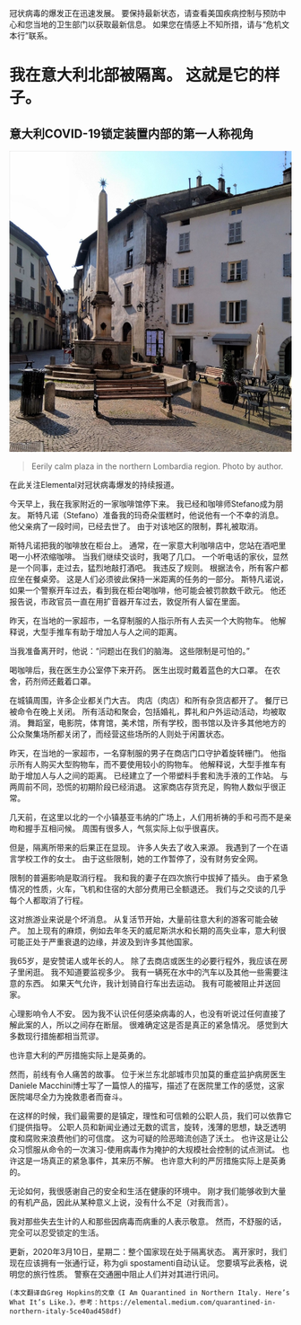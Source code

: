 
冠状病毒的爆发正在迅速发展。 要保持最新状态，请查看美国疾病控制与预防中心和您当地的卫生部门以获取最新信息。 如果您在情感上不知所措，请与“危机文本行”联系。
# 我在意大利北部被隔离。 这就是它的样子。
## 意大利COVID-19锁定装置内部的第一人称视角
![Eerily calm plaza in the northern Lombardia region. Photo by author.](1!71YENVEoUxoNUmEW272o6w.jpeg)
> Eerily calm plaza in the northern Lombardia region. Photo by author.


在此关注Elemental对冠状病毒爆发的持续报道。

今天早上，我在我家附近的一家咖啡馆停下来。 我已经和咖啡师Stefano成为朋友。 斯特凡诺（Stefano）准备我的玛奇朵蛋糕时，他说他有一个不幸的消息。 他父亲病了一段时间，已经去世了。 由于对该地区的限制，葬礼被取消。

斯特凡诺把我的咖啡放在柜台上。 通常，在一家意大利咖啡店中，您站在酒吧里喝一小杯浓缩咖啡。 当我们继续交谈时，我喝了几口。 一个听电话的家伙，显然是一个同事，走过去，猛烈地敲打酒吧。 我违反了规则。 根据法令，所有客户都应坐在餐桌旁。 这是人们必须彼此保持一米距离的任务的一部分。 斯特凡诺说，如果一个警察开车过去，看到我在柜台喝咖啡，他可能会被罚款数千欧元。 他还报告说，市政官员一直在用扩音器开车过去，敦促所有人留在里面。

昨天，在当地的一家超市，一名穿制服的人指示所有人去买一个大购物车。 他解释说，大型手推车有助于增加人与人之间的距离。

当我准备离开时，他说：“问题出在我们的脑海。 这些限制是可怕的。”

喝咖啡后，我在医生办公室停下来开药。 医生出现时戴着蓝色的大口罩。 在农舍，药剂师还戴着口罩。

在城镇周围，许多企业都关门大吉。 肉店（肉店）和所有杂货店都开了。 餐厅已被命令在晚上关闭。 所有活动和聚会，包括婚礼，葬礼和户外运动活动，均被取消。 舞蹈室，电影院，体育馆，美术馆，所有学校，图书馆以及许多其他地方的公众聚集场所都关闭了，而经营这些场所的人则处于闲置状态。

昨天，在当地的一家超市，一名穿制服的男子在商店门口守护着旋转栅门。 他指示所有人购买大型购物车，而不要使用较小的购物车。 他解释说，大型手推车有助于增加人与人之间的距离。 已经建立了一个带塑料手套和洗手液的工作站。 与两周前不同，恐慌的初期阶段已经消退。 这家商店存货充足，购物人数似乎很正常。

几天前，在这里以北的一个小镇基亚韦纳的广场上，人们用祈祷的手和弓而不是亲吻和握手互相问候。 周围有很多人，气氛实际上似乎很喜庆。

但是，隔离所带来的后果正在显现。 许多人失去了收入来源。 我遇到了一个在语言学校工作的女士。 由于这些限制，她的工作暂停了，没有财务安全网。

限制的普遍影响是取消行程。 我和我的妻子在四次旅行中拔掉了插头。 由于紧急情况的性质，火车，飞机和住宿的大部分费用已全额退还。 我们与之交谈的几乎每个人都取消了行程。

这对旅游业来说是个坏消息。 从复活节开始，大量前往意大利的游客可能会破产。 加上现有的麻烦，例如去年冬天的威尼斯洪水和长期的高失业率，意大利很可能正处于严重衰退的边缘，并波及到许多其他国家。

我65岁，是安赞诺人或年长的人。 除了去商店或医生的必要行程外，我应该在房子里闲逛。 我不知道要监视多少。 我有一辆死在水中的汽车以及其他一些需要注意的东西。 如果天气允许，我计划骑自行车出去运动。 我有可能被阻止并送回家。

心理影响令人不安。 因为我不认识任何感染病毒的人，也没有听说过任何直接了解此案的人，所以之间存在断层。 很难确定这是否是真正的紧急情况。 感觉到大多数现行措施都相当荒谬。

也许意大利的严厉措施实际上是英勇的。

然而，前线有令人痛苦的故事。 位于米兰东北部城市贝加莫的重症监护病房医生Daniele Macchini博士写了一篇惊人的描写，描述了在医院里工作的感觉，这家医院竭尽全力为挽救患者而奋斗。

在这样的时候，我们最需要的是镇定，理性和可信赖的公职人员，我们可以依靠它们提供指导。 公职人员和新闻业通过无数的谎言，旋转，浅薄的思想，缺乏透明度和腐败来浪费他们的可信度。 这为可疑的险恶暗流创造了沃土。 也许这是让公众习惯服从命令的一次演习-使用病毒作为掩护的大规模社会控制的试点测试。 也许这是一场真正的紧急事件，其来历不解。 也许意大利的严厉措施实际上是英勇的。

无论如何，我很感谢自己的安全和生活在健康的环境中。 刚才我们能够收到大量的有机产品，因此从某种意义上说，没有什么不足（对我而言）。

我对那些失去生计的人和那些因病毒而病重的人表示敬意。 然而，不舒服的话，完全可以忍受锁定的生活。

更新，2020年3月10日，星期二：整个国家现在处于隔离状态。 离开家时，我们现在应该拥有一张通行证，称为gli spostamenti自动认证。 您要填写此表格，说明您的旅行性质。 警察在交通圈中阻止人们并对其进行讯问。
```
(本文翻译自Greg Hopkins的文章《I Am Quarantined in Northern Italy. Here’s What It’s Like.》，参考：https://elemental.medium.com/quarantined-in-northern-italy-5ce40ad458df)
```
